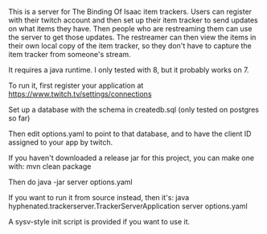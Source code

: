 This is a server for The Binding Of Isaac item trackers. Users can register with their twitch account and then set
up their item tracker to send updates on what items they have. Then people who are restreaming them can use the server
to get those updates. The restreamer can then view the items in their own local copy of the item tracker, so they don't
have to capture the item tracker from someone's stream.

It requires a java runtime. I only tested with 8, but it probably works on 7.

To run it, first register your application at https://www.twitch.tv/settings/connections

Set up a database with the schema in createdb.sql (only tested on postgres so far)

Then edit options.yaml to point to that database, and to have the client ID assigned to your app by twitch.

If you haven't downloaded a release jar for this project, you can make one with: mvn clean package

Then do java -jar <release jar> server options.yaml

If you want to run it from source instead, then it's: java hyphenated.trackerserver.TrackerServerApplication server options.yaml

A sysv-style init script is provided if you want to use it.


